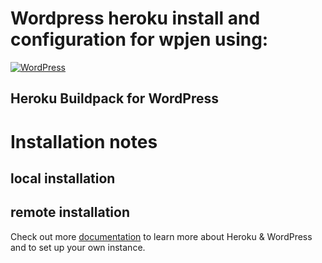 # Wordpress heroku install and configuration for wpjen using:

[![WordPress](http://technomile.github.io/img/cms_buildpack_github.png)](http://www.technomile.com)
## Heroku Buildpack for WordPress

# Installation notes
## local installation

## remote installation

Check out more [documentation](http://technomile.github.io/wordpress/) to learn more about Heroku & WordPress and to set up your own instance.
